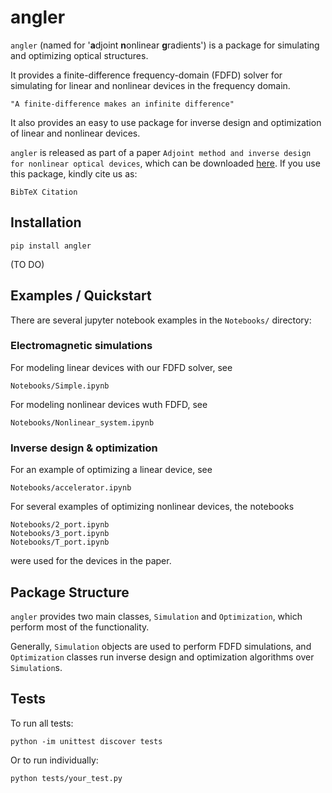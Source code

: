 # angler

`angler` (named for '**a**djoint **n**onlinear **g**radients') is a package for simulating and optimizing optical structures.

It provides a finite-difference frequency-domain (FDFD) solver for simulating for linear and nonlinear devices in the frequency domain.

	"A finite-difference makes an infinite difference"

It also provides an easy to use package for inverse design and optimization of linear and nonlinear devices.

`angler` is released as part of a paper `Adjoint method and inverse design for nonlinear optical devices`, which can be downloaded [here](broken_link).  If you use this package, kindly cite us as:

	BibTeX Citation

## Installation

	pip install angler
	
(TO DO)

## Examples / Quickstart

There are several jupyter notebook examples in the `Notebooks/` directory:

### Electromagnetic simulations

For modeling linear devices with our FDFD solver, see

	Notebooks/Simple.ipynb

For modeling nonlinear devices wuth FDFD, see 

	Notebooks/Nonlinear_system.ipynb

### Inverse design & optimization

For an example of optimizing a linear device, see 

	Notebooks/accelerator.ipynb

For several examples of optimizing nonlinear devices, the notebooks

	Notebooks/2_port.ipynb
	Notebooks/3_port.ipynb
	Notebooks/T_port.ipynb

were used for the devices in the paper.

## Package Structure

`angler` provides two main classes, `Simulation` and `Optimization`, which perform most of the functionality.

Generally, `Simulation` objects are used to perform FDFD simulations, and `Optimization` classes run inverse design and optimization algorithms over `Simulation`s.

## Tests

To run all tests:

	python -im unittest discover tests

Or to run individually:
	
	python tests/your_test.py

